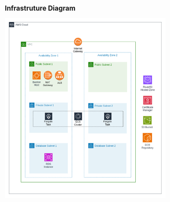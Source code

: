 ## Infrastruture Diagram

![Infrastructure Diagram](https://github.com/krishanshamod/ecs-poc-iac/blob/main/assets/infrastructure_diagram.png?raw=true)

